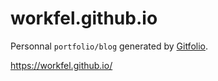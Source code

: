 # workfel.github.io

Personnal `portfolio/blog` generated by [Gitfolio](https://github.com/imfunniee/gitfolio).


https://workfel.github.io/
